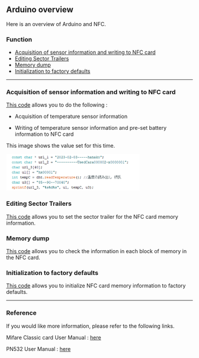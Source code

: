 ## Arduino overview

Here is an overview of Arduino and NFC.

### Function

- [Acquisition of sensor information and writing to NFC card](#acquisition-of-sensor-information-and-writing-to-nfc-card)
- [Editing Sector Trailers](#editing-sector-trailers)
- [Memory dump](#memory-dump)
- [Initialization to factory defaults](#initialization-to-factory-defaults)

---

### Acquisition of sensor information and writing to NFC card

[This code](../arduino-nfc/mifareclassic_addv2.ino) allows you to do the following : 

- Acquisition of temperature sensor information

- Writing of temperature sensor information and pre-set battery information to NFC card

This image shows the value set for this time.

<img src="./images/battery-info.png" width="360px">

### Editing Sector Trailers

[This code](../arduino-nfc/mifareclassic_keyset.ino) allows you to set the sector trailer for the NFC card memory information.

### Memory dump

[This code](../arduino-nfc/mifareclassic_memdump2.ino) allows you to check the information in each block of memory in the NFC card.

### Initialization to factory defaults

[This code](../arduino-nfc/mifareclassic_reset.ino) allows you to initialize NFC card memory information to factory defaults.

---

### Reference

If you would like more information, please refer to the following links.

Mifare Classic card User Manual : [here](https://shop.sonmicro.com/Downloads/MIFARECLASSIC-UM.pdf)

PN532 User Manual : [here](https://www.nxp.com/docs/en/user-guide/141520.pdf)
